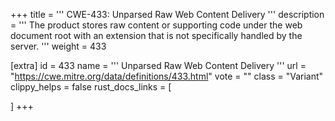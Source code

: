 +++
title = '''
CWE-433: Unparsed Raw Web Content Delivery
'''
description	= '''
The product stores raw content or supporting code under the web document root with an extension that is not specifically handled by the server.
'''
weight = 433

[extra]
id = 433
name = '''
Unparsed Raw Web Content Delivery
'''
url = "https://cwe.mitre.org/data/definitions/433.html"
vote = ""
class = "Variant"
clippy_helps = false
rust_docs_links = [
	
]
+++
